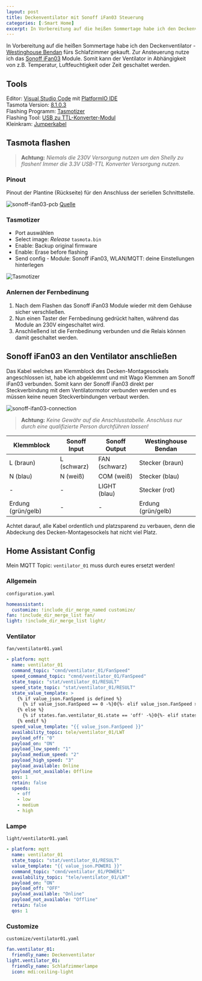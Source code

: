 ```yaml
---
layout: post
title: Deckenventilator mit Sonoff iFan03 Steuerung
categories: [💡Smart Home]
excerpt: In Vorbereitung auf die heißen Sommertage habe ich den Deckenventilator - Westinghouse Bendan fürs Schlafzimmer gekauft. Zur Ansteuerung nutze ich das Sonoff iFan03 Module. Somit kann der Ventilator in Abhängigkeit von z.B. Temperatur, Luftfeuchtigkeit oder Zeit geschaltet werden.
---
```


In Vorbereitung auf die heißen Sommertage habe ich den Deckenventilator - [Westinghouse Bendan](https://www.amazon.de/dp/B002Y15CWO/ref=cm_sw_em_r_mt_dp_U_syVoEbBV1H1S0) fürs Schlafzimmer gekauft. Zur Ansteuerung nutze ich das [Sonoff iFan03](https://www.amazon.de/dp/B07TRTG8PS/ref=cm_sw_r_tw_dp_U_x_7NVoEb0HC0AWJ) Module. Somit kann der Ventilator in Abhängigkeit von z.B. Temperatur, Luftfeuchtigkeit oder Zeit geschaltet werden.

## Tools

Editor: [Visual Studio Code](https://code.visualstudio.com/download) mit [PlatformIO IDE](https://marketplace.visualstudio.com/items?itemName=platformio.platformio-ide)  
Tasmota Version: [8.1.0.3](https://github.com/arendst/Tasmota/tree/master)  
Flashing Programm: [Tasmotizer](https://github.com/tasmota/tasmotizer)  
Flashing Tool: [USB zu TTL-Konverter-Modul](https://www.amazon.de/USB-TTL-Konverter-Modul-mit-eingebautem-CP2102/dp/B00AFRXKFU/ref=sr_1_3?__mk_de_DE=%C3%85M%C3%85%C5%BD%C3%95%C3%91&keywords=USB+zu+TTL-Konverter-Modul+mit+eingebautem+in+CP2102&qid=1578948764&s=computers&sr=1-3)  
Kleinkram: [Jumperkabel](https://www.amazon.de/Female-Female-Male-Female-Male-Male-Steckbrücken-Drahtbrücken-bunt/dp/B01EV70C78/ref=sr_1_3?__mk_de_DE=ÅMÅŽÕÑ&crid=3D9JJ4C2W5VM4&keywords=jumper+kabel&qid=1579031684&sprefix=jumper%2Caps%2C150&sr=8-3)

## Tasmota flashen

>**Achtung:** _Niemals die 230V Versorgung nutzen um den Shelly zu flashen! Immer die 3.3V USB-TTL Konverter Versorgung nutzen._

### Pinout

Pinout der Plantine (Rückseite) für den Anschluss der seriellen Schnittstelle.

![sonoff-ifan03-pcb](/images/sonoff-ifan03.jpg)
[Quelle](https://templates.blakadder.com/sonoff_ifan03.html)

### Tasmotizer

* Port auswählen
* Select image:  *Release* `tasmota.bin`
* Enable: Backup original firmware
* Enable: Erase before flashing
* Send config - Module: Sonoff iFan03, WLAN/MQTT: deine Einstellungen hinterlegen

![Tasmotizer](/images/tasmotizer-menu-screen.png)

### Anlernen der Fernbedinung

1. Nach dem Flashen das Sonoff iFan03 Module wieder mit dem Gehäuse sicher verschließen.  
2. Nun einen Taster der Fernbedinung gedrückt halten, während das Module an 230V eingeschaltet wird. 
3. Anschließend ist die Fernbedinung verbunden und die Relais können damit geschaltet werden.

## Sonoff iFan03 an den Ventilator anschließen

Das Kabel welches am Klemmblock des Decken-Montagesockels angeschlossen ist, habe ich abgeklemmt und mit Wago Klemmen am Sonoff iFan03 verbunden. Somit kann der Sonoff iFan03 direkt per Steckverbindung mit dem Ventilatormotor verbunden werden und es müssen keine neuen Steckverbindungen verbaut werden.

![sonoff-ifan03-connection](/images/sonoff-ifan03-connect.jpg)

>**Achtung:** _Keine Gewähr auf die Anschlusstabelle. Anschluss nur durch eine qualifizierte Person durchführen lassen!_

| Klemmblock         | Sonoff Input | Sonoff Output | Westinghouse Bendan |
| ------------------ | ------------ |---------------|---------------------|
| L (braun)          | L (schwarz)  | FAN (schwarz) | Stecker (braun)     |
| N (blau)           | N (weiß)     | COM (weiß)    | Stecker (blau)      |
| -                  | -            | LIGHT (blau)  | Stecker (rot)       |
| Erdung (grün/gelb) | -            | -             | Erdung (grün/gelb)  |

Achtet darauf, alle Kabel ordentlich und platzsparend zu verbauen, denn die Abdeckung des Decken-Montagesockels hat nicht viel Platz.

## Home Assistant Config

Mein MQTT Topic: `ventilator_01` muss durch eures ersetzt werden!

### Allgemein

`configuration.yaml`

```yaml
homeassistant:
  customize: !include_dir_merge_named customize/
fan: !include_dir_merge_list fan/
light: !include_dir_merge_list light/
```

### Ventilator

`fan/ventilator01.yaml`

```yaml
- platform: mqtt  
  name: ventilator_01
  command_topic: "cmnd/ventilator_01/FanSpeed"
  speed_command_topic: "cmnd/ventilator_01/FanSpeed"    
  state_topic: "stat/ventilator_01/RESULT"
  speed_state_topic: "stat/ventilator_01/RESULT"
  state_value_template: >
    {% if value_json.FanSpeed is defined %}
      {% if value_json.FanSpeed == 0 -%}0{%- elif value_json.FanSpeed > 0 -%}ON{%- endif %}
    {% else %}
      {% if states.fan.ventilator_01.state == 'off' -%}0{%- elif states.fan.ventilator_01.state == 'on' -%}ON{%- endif %}
    {% endif %}
  speed_value_template: "{{ value_json.FanSpeed }}"
  availability_topic: tele/ventilator_01/LWT
  payload_off: "0"
  payload_on: "ON"
  payload_low_speed: "1"
  payload_medium_speed: "2"
  payload_high_speed: "3"
  payload_available: Online
  payload_not_available: Offline
  qos: 1
  retain: false
  speeds:
    - off
    - low
    - medium
    - high
```

### Lampe

`light/ventilator01.yaml`

```yaml
- platform: mqtt
  name: ventilator_01
  state_topic: "stat/ventilator_01/RESULT"
  value_template: "{{ value_json.POWER1 }}"
  command_topic: "cmnd/ventilator_01/POWER1"
  availability_topic: "tele/ventilator_01/LWT"
  payload_on: "ON"
  payload_off: "OFF"
  payload_available: "Online"
  payload_not_available: "Offline"
  retain: false
  qos: 1
```

### Customize

`customize/ventilator01.yaml`

```yaml
fan.ventilator_01:
  friendly_name: Deckenventilator
light.ventilator_01:
  friendly_name: Schlafzimmerlampe
  icon: mdi:ceiling-light
```
